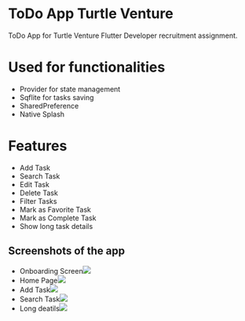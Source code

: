 # ToDo App Turtle Venture

ToDo App for Turtle Venture Flutter Developer recruitment assignment.
# Used for functionalities
* Provider for state management
* Sqflite for tasks saving
* SharedPreference
* Native Splash 
# Features
* Add Task
* Search Task
* Edit Task
* Delete Task
* Filter Tasks
* Mark as Favorite Task
* Mark as Complete Task
* Show long task details
## Screenshots of the app
* Onboarding Screen![](https://drive.google.com/uc?export=download&id=10dvKuuNFKYcJr3Z4sffoImRrAUW4wLj-)
* Home Page![](https://drive.google.com/uc?export=download&id=1NGp9l_S_rhsbXY3Wg1_deneqhiJCGd21)
* Add Task![](https://drive.google.com/uc?export=download&id=1eNeHERu_flCCV-Xab7bR5l0IM5UneI5W)
* Search Task![](https://drive.google.com/uc?export=download&id=1k8wrhza17wZIYmsoVxgYz0gqYqXqHPgm)
* Long deatils![](https://drive.google.com/uc?export=download&id=1NzOUkG-hvHhXRdIP39uCJeIVxnpYjT_L)
